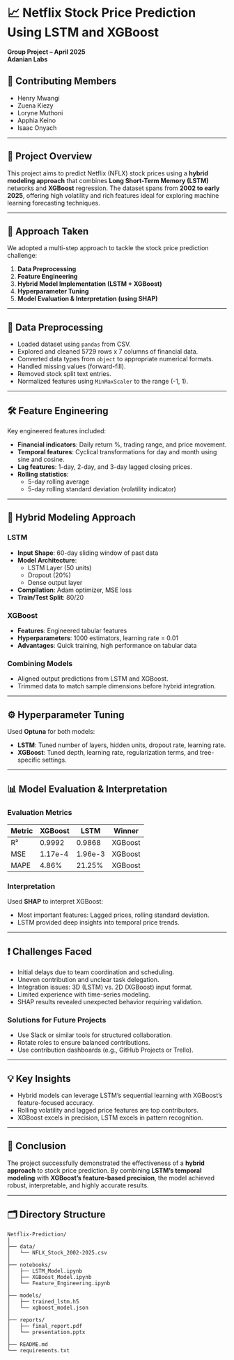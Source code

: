 # 📈 Netflix Stock Price Prediction Using LSTM and XGBoost

**Group Project – April 2025**  
**Adanian Labs**   

## 👥 Contributing Members
- Henry Mwangi  
- Zuena Kiezy  
- Loryne Muthoni  
- Apphia Keino  
- Isaac Onyach

---

## 🧠 Project Overview

This project aims to predict Netflix (NFLX) stock prices using a **hybrid modeling approach** that combines **Long Short-Term Memory (LSTM)** networks and **XGBoost** regression. The dataset spans from **2002 to early 2025**, offering high volatility and rich features ideal for exploring machine learning forecasting techniques.

---

## 🚀 Approach Taken

We adopted a multi-step approach to tackle the stock price prediction challenge:

1. **Data Preprocessing**  
2. **Feature Engineering**  
3. **Hybrid Model Implementation (LSTM + XGBoost)**  
4. **Hyperparameter Tuning**  
5. **Model Evaluation & Interpretation (using SHAP)**

---

## 🧹 Data Preprocessing

- Loaded dataset using `pandas` from CSV.
- Explored and cleaned 5729 rows x 7 columns of financial data.
- Converted data types from `object` to appropriate numerical formats.
- Handled missing values (forward-fill).
- Removed stock split text entries.
- Normalized features using `MinMaxScaler` to the range (-1, 1).

---

## 🛠 Feature Engineering

Key engineered features included:

- **Financial indicators**: Daily return %, trading range, and price movement.
- **Temporal features**: Cyclical transformations for day and month using sine and cosine.
- **Lag features**: 1-day, 2-day, and 3-day lagged closing prices.
- **Rolling statistics**: 
  - 5-day rolling average
  - 5-day rolling standard deviation (volatility indicator)

---

## 🔁 Hybrid Modeling Approach

### LSTM
- **Input Shape**: 60-day sliding window of past data
- **Model Architecture**: 
  - LSTM Layer (50 units)
  - Dropout (20%)
  - Dense output layer
- **Compilation**: Adam optimizer, MSE loss
- **Train/Test Split**: 80/20

### XGBoost
- **Features**: Engineered tabular features
- **Hyperparameters**: 1000 estimators, learning rate = 0.01
- **Advantages**: Quick training, high performance on tabular data

### Combining Models
- Aligned output predictions from LSTM and XGBoost.
- Trimmed data to match sample dimensions before hybrid integration.

---

## ⚙️ Hyperparameter Tuning

Used **Optuna** for both models:

- **LSTM**: Tuned number of layers, hidden units, dropout rate, learning rate.
- **XGBoost**: Tuned depth, learning rate, regularization terms, and tree-specific settings.

---

## 📊 Model Evaluation & Interpretation

### Evaluation Metrics
| Metric   | XGBoost      | LSTM         | Winner     |
|----------|--------------|--------------|------------|
| R²       | 0.9992       | 0.9868       | XGBoost    |
| MSE      | 1.17e-4      | 1.96e-3      | XGBoost    |
| MAPE     | 4.86%        | 21.25%       | XGBoost    |

### Interpretation
Used **SHAP** to interpret XGBoost:
- Most important features: Lagged prices, rolling standard deviation.
- LSTM provided deep insights into temporal price trends.

---

## ❗ Challenges Faced

- Initial delays due to team coordination and scheduling.
- Uneven contribution and unclear task delegation.
- Integration issues: 3D (LSTM) vs. 2D (XGBoost) input format.
- Limited experience with time-series modeling.
- SHAP results revealed unexpected behavior requiring validation.

### Solutions for Future Projects
- Use Slack or similar tools for structured collaboration.
- Rotate roles to ensure balanced contributions.
- Use contribution dashboards (e.g., GitHub Projects or Trello).

---

## 💡 Key Insights

- Hybrid models can leverage LSTM’s sequential learning with XGBoost’s feature-focused accuracy.
- Rolling volatility and lagged price features are top contributors.
- XGBoost excels in precision, LSTM excels in pattern recognition.

---

## 🏁 Conclusion

The project successfully demonstrated the effectiveness of a **hybrid approach** to stock price prediction. By combining **LSTM’s temporal modeling** with **XGBoost’s feature-based precision**, the model achieved robust, interpretable, and highly accurate results.

---

## 🗂 Directory Structure

```plaintext
Netflix-Prediction/
│
├── data/
│   └── NFLX_Stock_2002-2025.csv
│
├── notebooks/
│   ├── LSTM_Model.ipynb
│   ├── XGBoost_Model.ipynb
│   └── Feature_Engineering.ipynb
│
├── models/
│   ├── trained_lstm.h5
│   └── xgboost_model.json
│
├── reports/
│   ├── final_report.pdf
│   └── presentation.pptx
│
├── README.md
└── requirements.txt


